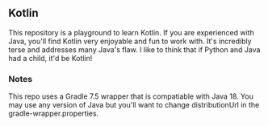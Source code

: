 ## Kotlin

This repository is a playground to learn Kotlin. If you are experienced with Java, you'll find Kotlin very enjoyable and fun to work with. It's incredibly terse and addresses many Java's flaw. I like to think that if Python and Java had a child, it'd be Kotlin!

### Notes

This repo uses a Gradle 7.5 wrapper that is compatiable with Java 18. You may use any version of Java but you'll want to  change distributionUrl in the gradle-wrapper.properties.